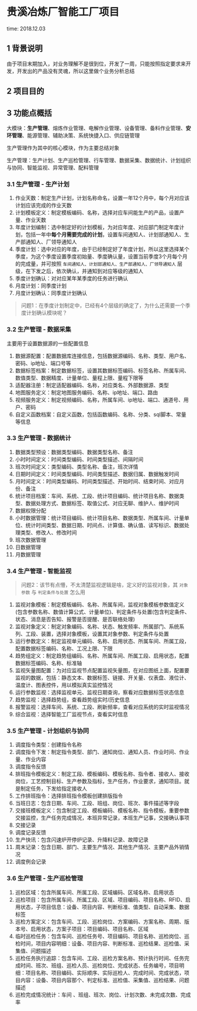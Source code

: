 # 贵溪冶炼厂智能工厂项目

time: 2018.12.03

## 1 背景说明

由于项目末期加入，对业务理解不是很到位，开发了一周，只能按照指定要求来开发，开发出的产品没有灵魂，所以这里做个业务分析总结

## 2 项目目的

## 3 功能点概括

大模块：**生产管理**、熔炼作业管理、电解作业管理、设备管理、备料作业管理、**安环管理**、能源管理、辅助决策、系统快捷入口、供应链管理

生产管理作为其中的核心模块，作为主要总结对象

生产管理：生产计划、生产巡检管理、行车管理、数据采集、数据统计、计划组织与协同、智能监视、异常管理、配料管理

### 3.1 生产管理 - 生产计划

1. 作业天数：制定生产计划，计划名称命名，设置一年12个月中，每个月对应该计划应该完成的作业天数
2. 计划模板定义：制定模板编码、名称，选择对应车间能生产的产品，设置产量、作业天数
3. 年度计划编制：选中制定好的计划模板，为对应年度、对应部门制定年度计划，包括一年中**每个月需要完成的计划**，设置车间通知人、计划部通知人、生产部通知人、厂领导通知人
4. 季度计划：选中对应的年度，由于已经制定好了年度计划，所以这里选择某个季度，为这个季度设置季度初始量、季度确认量，设置当前季度3个月每个月的完成量，并可按照 `车间通知人、计划部通知人、生产部通知人、厂领导通知人` 层级，在下发之后，依次确认，并通知到对应等级的通知人
5. 季度计划确认：对对应某年某季度的任务进行确认
6. 月度计划：同季度计划
7. 月度计划确认：同季度计划确认

> 问题1：在季度计划制定中，已经有4个层级的确定了，为什么还需要一个季度计划确认模块呢？

### 3.2 生产管理 - 数据采集

主要用于设置数据源的一些配置信息

1. 数据源配置：配置数据库连接信息，包括数据源编码、名称、类型、用户名、密码、ip地址、端口号等
2. 数据标签档案：制定数据标签，设置其数据标签编码、标签名称、所属车间、数值类型、数据精度、计量单位、量程上限、量程下限等
3. 适配器注册：制定适配器编码、名称，对应类名、外部数据源、类型
4. 地图服务定义：制定地图服务编码、名称、ip地址、端口、路由
5. 视频服务定义：制定视频编码、名称，所属车间、ip地址、端口、通道号、用户、密码
6. 自定义函数档案：自定义函数，包括函数编码、名称、分类、sql脚本、常量等信息

### 3.3 生产管理 - 数据统计

1. 数据类型预设：数据类型编码、数据类型名称、备注
2. 小时时间定义：时间类型编码、时间类型描述、间隔时间
3. 班次时间定义：类型编码、类型名称、备注，班次详情
4. 日期时间定义：时间类型编码、时间类型描述、数据归属、数据触发时间
5. 月时间定义：时间类型编码、时间类型描述、开始时间、结束时间、对应月份、备注
6. 统计项目档案：车间、系统、工段、统计项目编码、统计项目名称、数据类型、数据处理方式、数据标签、取值公式、对应无聊、维护人、维护时间
7. 数据权限分配
8. 小时数据管理：统计项目编码、统计项目名称、数据类型、所属车间、计量单位、统计时间类型、数据日期、时间点、计算值、确认值、读写标识、数据处理类型、修改人、修改时间
9. 班次数据管理
10. 日数据管理
11. 月数据管理

### 3.4 生产管理 - 智能监视

> 问题2：该节有点懵，不太清楚监视逻辑是啥，定义好的监视对象，其 `对象参数` 与 `判定条件与处置` 怎么用

1. 监视对象模板：制定模板编码、名称、所属车间，监视对象模板参数值定义(包含参数名称、数值计算公式、计量单位)、判定条件与处置(包含判定条件、状态、消息是否告知、报警是否提醒、是否联络处理)
2. 监视对象定义：制定对象编码、名称、状态、触发频率、所属部门、系统系列、工段、装置，选择对象模板，设置其对象参数、判定条件与处置
3. 运行参数定义：制定监视单元编码、名称、启用状态、所属车间、所属工段，配置数据标签编码、名称、工况上限、下限
4. 趋势组定义：制定趋势组编码、名称、所属车间、所属工段、启用状态，配置数据标签编码、名称、标准轴
5. 监视矢量图配置：为对应监视节点配置监视矢量图，在对应图纸上面，配置要监视的数据，包括：静态文本、数据标签、链接、开关量、仪表盘、液位计、温度计、图表控件，用以模拟真实监控情况
6. 运行参数监视：选择监视单元、监视日期查询，察看对应数据标签状态信息
7. 趋势监视：选择趋势组，查看趋势组实时/历史信息
8. 报警监视：选择车间、系统、工段、刷新频率，查看对应系统的实时监视情况
9. 综合监视：选择智能工厂监视节点，查看实时信息

### 3.5 生产管理 - 计划组织与协同

1. 调度指令类型：创建指令名称
2. 调度指令下发：制定指令类型、部门、通知岗位、通知人员、作业时间、作业量、作业内容
3. 调度指令反馈
4. 排班指令模板定义：制定工段、模板编码、模板名称、指令者、接收人、接收岗位，工艺控制目标、生产参数及指标，生产任务，作业要求，通知项目。就是制定任务，下发给指定接收人
5. 工作排班指令：选择排班指令模板创建排版指令
6. 当班日志：包含日期、车间、工段、班组、岗位、班次、事件描述等字段
7. 交接班模板定义：包含制定工段、模板编码、模板名称、指令模板，重要参数交接监控，生产任务完成情况，本班异常记录，本班生产记事，交接确认事项
8. 交接记录
9. 调度记录反馈
10. 生产快讯：包含闪速炉开停炉记录、升降料记录、故障记录
11. 周末记录：包含日期、部门、主要生产情况、其他生产情况、主要产品外销情况
12. 调度例会记录

### 3.6 生产管理 - 生产巡检管理

1. 巡检区域：包含所属车间、所属工段、区域编码、区域名称、启用状态
2. 巡检项目：包含所属车间、所属工段、区域、项目编码、项目名称、RFID、启用状态，子项目信息：设备、项目内容、判断标准、值类型、自动采集、数据标签
3. 巡检方案定义：包含车间、工段、巡检岗位、方案编码、方案名称、周期、版本号、启用状态，方案子项目：项目编码、项目名称、区域
4. 临时巡检任务：包含车间、巡检任务号、项目编码、项目名称、巡检岗位、巡检时间，项目内容明细：设备、项目内容、判断标准、巡检结果、巡检值、采集值、问题描述
5. 巡检任务执行追踪：包含车间、工段、巡检方案名称、预计执行时间、任务完成时间、班次、班组、巡检人员、巡检岗位、完成状态、任务编号，项目明细：项目名称、项目编码、实际顺序、实际巡检人、完成时间、完成状态，项目内容：设备、项目内容那个、判定标准、巡检值、采集值、巡检结果、问题描述
6. 巡检完成情况统计：车间 、班组、班次、岗位、计划次数、未完成次数、完成率
